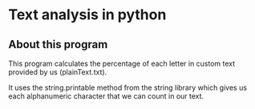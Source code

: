 # Text analysis in python

## About this program

This program calculates the percentage of each letter in custom text provided by us (plainText.txt).

It uses the string.printable method from the string library which gives us each alphanumeric character that we can count in our text.
